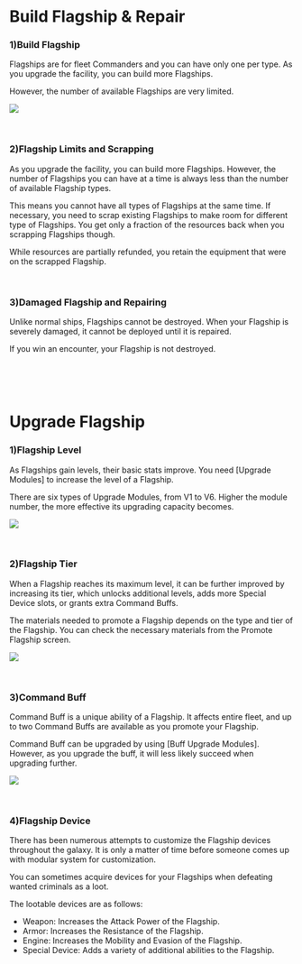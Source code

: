 # Build Flagship & Repair

### 1)Build Flagship

 Flagships are for fleet Commanders and you can have only one per type. As you upgrade the facility, you can build more Flagships. 

However, the number of available Flagships are very limited.

![](http://astrokings.s3.amazonaws.com/html/img/help/202_001flagshipbuild.jpg)

<br>

### 2)Flagship Limits and Scrapping

 As you upgrade the facility, you can build more Flagships. However, the number of Flagships you can have at a time is always less than the number of available Flagship types.

This means you cannot have all types of Flagships at the same time. If necessary, you need to scrap existing Flagships to make room for different type of Flagships. You get only a fraction of the resources back when you scrapping Flagships though.

While resources are partially refunded, you retain the equipment that were on the scrapped Flagship.

<br>

### 3)Damaged Flagship and Repairing

 Unlike normal ships, Flagships cannot be destroyed. When your Flagship is severely damaged, it cannot be deployed until it is repaired.

If you win an encounter, your Flagship is not destroyed.

<br>

<br>

<br>

# Upgrade Flagship

### 1)Flagship Level

 As Flagships gain levels, their basic stats improve. You need [Upgrade Modules] to increase the level of a Flagship.

There are six types of Upgrade Modules, from V1 to V6. Higher the module number, the more effective its upgrading capacity becomes.

![](http://astrokings.s3.amazonaws.com/html/img/help/202_002flagshiplevel.jpg)

<br>

### 2)Flagship Tier

 When a Flagship reaches its maximum level, it can be further improved by increasing its tier, which unlocks additional levels, adds more Special Device slots, or grants extra Command Buffs.

The materials needed to promote a Flagship depends on the type and tier of the Flagship. You can check the necessary materials from the Promote Flagship screen.

![](http://astrokings.s3.amazonaws.com/html/img/help/202_003flagshiptier.jpg)

<br>

### 3)Command Buff

 Command Buff is a unique ability of a Flagship. It affects entire fleet, and up to two Command Buffs are available as you promote your Flagship.

Command Buff can be upgraded by using [Buff Upgrade Modules]. However, as you upgrade the buff, it will less likely succeed when upgrading further.

![](http://astrokings.s3.amazonaws.com/html/img/help/202_004flagshipbuff.jpg)

<br>

### 4)Flagship Device

 There has been numerous attempts to customize the Flagship devices throughout the galaxy. It is only a matter of time before someone comes up with modular system for customization.

You can sometimes acquire devices for your Flagships when defeating wanted criminals as a loot.

The lootable devices are as follows:

- Weapon: Increases the Attack Power of the Flagship.
- Armor: Increases the Resistance of the Flagship.
- Engine: Increases the Mobility and Evasion of the Flagship.
- Special Device: Adds a variety of additional abilities to the Flagship.
